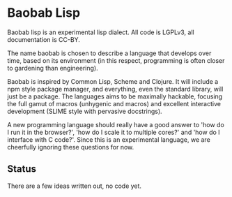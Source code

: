 # Baobab Lisp

Baobab lisp is an experimental lisp dialect. All code is LGPLv3, all
documentation is CC-BY.

The name baobab is chosen to describe a language that develops over
time, based on its environment (in this respect, programming is often
closer to gardening than engineering).

Baobab is inspired by Common Lisp, Scheme and Clojure. It will include
a npm style package manager, and everything, even the standard
library, will just be a package. The languages aims to be maximally
hackable, focusing the full gamut of macros (unhygenic and macros) and
excellent interactive development (SLIME style with pervasive docstrings).

A new programming language should really have a good answer to 'how do
I run it in the browser?', 'how do I scale it to multiple cores?' and
'how do I interface with C code?'. Since this is an experimental
language, we are cheerfully ignoring these questions for now.

## Status

There are a few ideas written out, no code yet.
